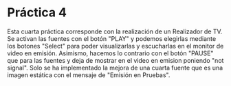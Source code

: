 # Práctica 4

Esta cuarta práctica corresponde con la realización de un Realizador de TV. Se activan las fuentes con el botón "PLAY" y podemos elegirlas mediante los botones "Select" para poder visualizarlas y escucharlas en el monitor de video en emisión. Asimismo, hacemos lo contrario con el botón "PAUSE" que para las fuentes y deja de mostrar en el video en emision poniendo "not signal". Solo se ha implementado la mejora de una cuarta fuente que es una imagen estática con el mensaje de "Emisión en Pruebas".

